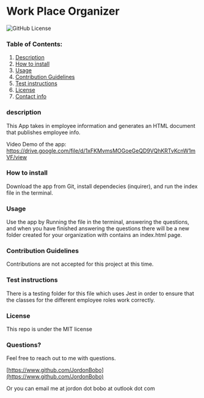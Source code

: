 
# Work Place Organizer
![GitHub License](https://img.shields.io/badge/license-MIT-blue.svg)

### Table of Contents:
1. [Description](#description)
2. [How to install](#How-to-install)
3. [Usage](#Usage)
4. [Contribution Guidelines](#Contribution-Guidelines)
5. [Test instructions](#Test-instructions)
6. [License](#License)
7. [Contact info](#Questions?)

### description
This App takes in employee information and generates an HTML document that publishes employee info.

Video Demo of the app:
https://drive.google.com/file/d/1xFKMvmsMOGoeGeQD9VQhKRTvKcnW1mVF/view 

### How to install
Download the app from Git, install dependecies (inquirer), and run the index file in the terminal. 

### Usage
Use the app by Running the file in the terminal, answering the questions, and when you have finished answering the questions there will be a new folder created for your organization with contains an index.html page.

### Contribution Guidelines
Contributions are not accepted for this project at this time.

### Test instructions
There is a testing folder for this file which uses Jest in order to ensure that the classes for the different employee roles work correctly.

### License
This repo is under the MIT license

### Questions?
Feel free to reach out to me with questions. 

[https://www.github.com/JordonBobo](https://www.github.com/JordonBobo) 

Or you can email me at jordon dot bobo at outlook dot com
